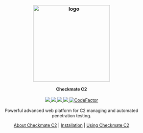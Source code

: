 <h3 align="center"><img src="https://github.com/EntySec/Checkmate/assets/54115104/efb6ece1-0b69-4c5a-abe9-88c8ce64cfc7" alt="logo" height="250px"></h3>

<p align="center">
    <b>Checkmate C2</b>
    <br>
    <br>
    <a href="https://entysec.com">
        <img src="https://img.shields.io/badge/developer-EntySec-blue.svg">
    </a>
    <a href="https://github.com/EntySec/Checkmate">
        <img src="https://img.shields.io/badge/language-Python-blue.svg">
    </a>
    <a href="https://github.com/EntySec/Checkmate/forks">
        <img src="https://img.shields.io/github/forks/EntySec/Checkmate?color=green">
    </a>
    <a href="https://github.com/EntySec/Checkmate/stargazers">
        <img src="https://img.shields.io/github/stars/EntySec/Checkmate?color=yellow">
    </a>
    <a href="https://www.codefactor.io/repository/github/entysec/checkmate">
        <img src="https://www.codefactor.io/repository/github/entysec/checkmate/badge" alt="CodeFactor" />
    </a>
    <br>
    <br>
    Powerful advanced web platform for C2 managing and automated penetration testing.
    <br>
    <p align="center"><a href="">About Checkmate C2</a> | <a href="">Installation</a> | <a href="">Using Checkmate C2</a><p>
</p>
